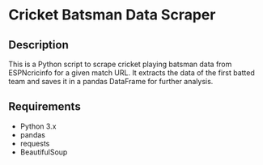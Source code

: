 
# Cricket Batsman Data Scraper

## Description

This is a Python script to scrape cricket playing batsman data from ESPNcricinfo for a given match URL. It extracts the data of the first batted team and saves it in a pandas DataFrame for further analysis.

## Requirements

- Python 3.x
- pandas
- requests
- BeautifulSoup
